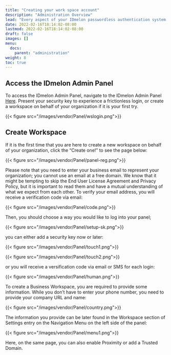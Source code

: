 ```yaml
---
title: "Creating your work space account"
description: "Administration Overview"
lead: "Every aspect of your IDmelon passwordless authentication system can be managed from the IDmelon Admin Panel. This include enrolling and activating users' security keys, instantly granting or restricting access, carefully monitoring users' access, managing licenses, and more."
date: 2022-02-16T18:14:02-08:00
lastmod: 2022-02-16T18:14:02-08:00
draft: false
images: []
menu:
  docs:
    parent: "administration"
weight: 8
toc: true
---
```


## Access the IDmelon Admin Panel

To access the IDmelon Admin Panel, navigate to the IDmelon Admin Panel [Here](https://panel.idmelon.com).
Present your security key to experience a frictionless login, or create a workspace on behalf of your organization if it is your first try.

{{< figure src="/images/vendor/Panel/wslogin.png">}}

## Create Workspace

If it is the first time that you are here to create a new workspace on behalf of your organization, click the “Create one!” to see the page below:

{{< figure src="/images/vendor/Panel/panel-reg.png">}}

Please note that you need to enter your business email to represent your organization; you cannot use an email at a free domain.
We know that it might be tempting to skip the End User License Agreement and Privacy Policy, but it is important to read them and have a mutual understanding of what we expect from each other.
To verify your email address, you will receive a verification code via email:

{{< figure src="/images/vendor/Panel/code.png">}}

Then, you should choose a way you would like to log into your panel;

{{< figure src="/images/vendor/Panel/setup-sk.png">}}

you can either add a security key now or later:

{{< figure src="/images/vendor/Panel/touch1.png">}}

{{< figure src="/images/vendor/Panel/touch2.png">}}

or you will receive a versification code via email or SMS for each login:

{{< figure src="/images/vendor/Panel/human.png">}}

To create a Business Workspace, you are required to provide some information. While you don’t have to enter your phone number, you need to provide your company URL and name:

{{< figure src="/images/vendor/Panel/country.png">}}

The information you provide can be later found in the Workspace section of Settings entry on the Navigation Menu on the left side of the panel:

{{< figure src="/images/vendor/Panel/menu1.png">}}

Here, on the same page, you can also enable Proximity or add a Trusted Domain.
